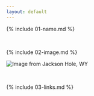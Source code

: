 ```yaml
---
layout: default
---
```


{% include 01-name.md %}

<br>

{% include 02-image.md %}

![Image from Jackson Hole, WY]("C:\Users\admin\Pictures\_MG_1481.jpeg")


<br>

{% include 03-links.md %}

